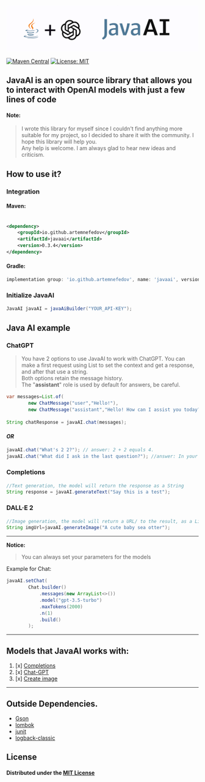 <p>
<img src="https://raw.githubusercontent.com/artemnefedov/JavaAI/resource/img/javaAi_logo.png" width="1900" alt="JavaAI">
</p>

[![Maven Central](https://img.shields.io/maven-central/v/io.github.artemnefedov/javaai.svg?label=Maven%20Central)](https://search.maven.org/search?q=g:%22io.github.artemnefedov%22%20AND%20a:%22javaai%22)
[![License: MIT](https://img.shields.io/badge/License-MIT-yellow.svg)](https://github.com/artemnefedov/JavaAI/blob/main/LICENSE)

## JavaAI is an open source library that allows you to interact with OpenAI models with just a few lines of code

#### Note:

> I wrote this library for myself since I couldn't find anything more suitable for my project, so I decided to share it
> with the community. I hope this library will help you.<br>
> Any help is welcome. I am always glad to hear new ideas and criticism.

## How to use it?

### Integration

#### Maven:

```xml

<dependency>
    <groupId>io.github.artemnefedov</groupId>
    <artifactId>javaai</artifactId>
    <version>0.3.4</version>
</dependency>
```

#### Gradle:

```groovy
implementation group: 'io.github.artemnefedov', name: 'javaai', version: '0.3.4'
```

### Initialize JavaAI

```java
JavaAI javaAI = javaAiBuilder("YOUR_API-KEY");
```

## Java AI example

### ChatGPT

>You have 2 options to use JavaAI to work with ChatGPT.
You can make a first request using List<ChatMessage> to set the context and get a response, and after that use a string.
<br>Both options retain the message history.
<br>The "**assistant**" role is used by default for answers, be careful.

```java
var messages=List.of(
        new ChatMessage("user","Hello!"),
        new ChatMessage("assistant","Hello! How can I assist you today?"));

String chatResponse = javaAI.chat(messages);
```
#### _OR_
```java
javaAI.chat("What's 2 2?"); // answer: 2 + 2 equals 4.
javaAI.chat("What did I ask in the last question?"); //answer: In your last question, you asked "What's 2 2?"
```

### Completions
```java
//Text generation, the model will return the response as a String
String response = javaAI.generateText("Say this is a test");
```

### DALL·E 2
```java
//Image generation, the model will return a URL/ to the result, as a List of String
String imgUrl=javaAI.generateImage("A cute baby sea otter");
```

---

**Notice:**

> You can always set your parameters for the models

Example for Chat:

```java
javaAI.setChat(
        Chat.builder()
            .messages(new ArrayList<>())
            .model("gpt-3.5-turbo")
            .maxTokens(2000)
            .n(1)
            .build()
        );
```

---

## Models that JavaAI works with:

1. [x] [Completions](https://platform.openai.com/docs/api-reference/completions)
2. [x] [Chat-GPT](https://platform.openai.com/docs/api-reference/chat)
3. [x] [Create image](https://platform.openai.com/docs/api-reference/images/create)

---

## Outside Dependencies.

* [Gson](https://github.com/google/gson)
* [lombok](https://github.com/projectlombok/lombok)
* [junit](https://github.com/junit-team/junit5)
* [logback-classic](https://mvnrepository.com/artifact/ch.qos.logback/logback-classic)

## License

#### Distributed under the [MIT License](./LICENSE)
